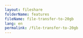 ```yaml
---
layout: fileshare
folderName: features
fileName: file-transfer-to-20gb
lang: en
permalink: /file-transfer-to-20gb
---
```


